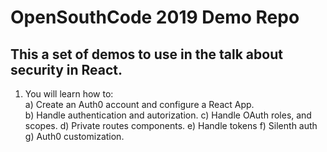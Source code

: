 # OpenSouthCode 2019 Demo Repo

## This a set of demos to use in the talk about security in React.

1. You will learn how to:\
   a) Create an Auth0 account and configure a React App.\
   b) Handle authentication and autorization.
   c) Handle OAuth roles, and scopes.
   d) Private routes components.
   e) Handle tokens
   f) Silenth auth
   g) Auth0 customization.
